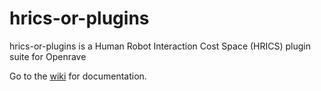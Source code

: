 hrics-or-plugins
================

hrics-or-plugins is a Human Robot Interaction Cost Space (HRICS) plugin suite for Openrave

Go to the [wiki](https://github.com/WPI-ARC/hrics-or-rafi/wiki) for documentation.
